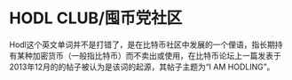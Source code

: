 # HODL CLUB/囤币党社区

Hodl这个英文单词并不是打错了，是在比特币社区中发展的一个俚语，指长期持有某种加密货币（一般指比特币）而不卖出或使用，在比特币论坛上一篇发表于2013年12月的的帖子被认为是该词的起源，其帖子主题为“I AM HODLING”。
